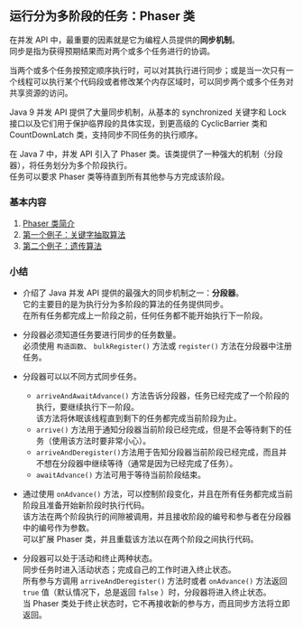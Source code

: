 ## 运行分为多阶段的任务：Phaser 类
在并发 API 中，最重要的因素就是它为编程人员提供的**同步机制**。  
同步是指为获得预期结果而对两个或多个任务进行的协调。  

当两个或多个任务按预定顺序执行时，可以对其执行进行同步；或是当一次只有一个线程可以执行某个代码段或者修改某个内存区域时，可以同步两个或多个任务对共享资源的访问。  

Java 9 并发 API 提供了大量同步机制，从基本的 synchronized 关键字和 Lock 接口以及它们用于保护临界段的具体实现，到更高级的 CyclicBarrier 类和 CountDownLatch 类，支持同步不同任务的执行顺序。  

在 Java 7 中，并发 API 引入了 Phaser 类。该类提供了一种强大的机制（分段器），将任务划分为多个阶段执行。   
任务可以要求 Phaser 类等待直到所有其他参与方完成该阶段。

### 基本内容
1.	[Phaser 类简介](C1Phaser类简介.md)
2.	[第一个例子：关键字抽取算法](C2第一个例子：关键字抽取算法.md)
3.	[第二个例子：遗传算法](C3第二个例子：遗传算法.md)

### 小结
-	介绍了 Java 并发 API 提供的最强大的同步机制之一：**分段器**。  
它的主要目的是为执行分为多阶段的算法的任务提供同步。  
在所有任务都完成上一阶段之前，任何任务都不能开始执行下一阶段。  

-	分段器必须知道任务要进行同步的任务数量。  
必须使用 `构造函数`、 `bulkRegister()` 方法或 `register()` 方法在分段器中注册任务。
-	分段器可以以不同方式同步任务。  
	-	`arriveAndAwaitAdvance()` 方法告诉分段器，任务已经完成了一个阶段的执行，要继续执行下一阶段。  
	该方法将休眠该线程直到剩下的任务都完成当前阶段为止。  
	-	`arrive()` 方法用于通知分段器当前阶段已经完成，但是不会等待剩下的任务（使用该方法时要非常小心）。   
	-	`arriveAndDeregister()`方法用于告知分段器当前阶段已经完成，而且并不想在分段器中继续等待（通常是因为已经完成了任务）。  
	-	`awaitAdvance()` 方法可用于等待当前阶段结束。    
-	通过使用 `onAdvance()` 方法，可以控制阶段变化，并且在所有任务都完成当前阶段且准备开始新阶段时执行代码。  
该方法在两个阶段执行的间隙被调用，并且接收阶段的编号和参与者在分段器中的编号作为参数。  
可以扩展 Phaser 类，并且重载该方法以在两个阶段之间执行代码。  
-	分段器可以处于活动和终止两种状态。  
同步任务时进入活动状态；完成自己的工作时进入终止状态。  
所有参与方调用 `arriveAndDeregister()` 方法时或者 `onAdvance()` 方法返回 `true` 值（默认情况下，总是返回 `false` ）时，分段器将进入终止状态。  
当 Phaser 类处于终止状态时，它不再接收新的参与方，而且同步方法将立即返回。